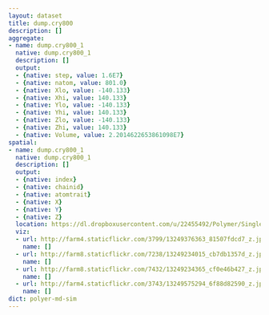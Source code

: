 ```yaml
---
layout: dataset
title: dump.cry800
description: []
aggregate:
- name: dump.cry800_1
  native: dump.cry800_1
  description: []
  output:
  - {native: step, value: 1.6E7}
  - {native: natom, value: 801.0}
  - {native: Xlo, value: -140.133}
  - {native: Xhi, value: 140.133}
  - {native: Ylo, value: -140.133}
  - {native: Yhi, value: 140.133}
  - {native: Zlo, value: -140.133}
  - {native: Zhi, value: 140.133}
  - {native: Volume, value: 2.2014622653861098E7}
spatial:
- name: dump.cry800_1
  native: dump.cry800_1
  description: []
  output:
  - {native: index}
  - {native: chainid}
  - {native: atomtrait}
  - {native: X}
  - {native: Y}
  - {native: Z}
  location: https://dl.dropboxusercontent.com/u/22455492/Polymer/Single chain crystallization/dump.cry800
  viz:
  - url: http://farm4.staticflickr.com/3799/13249376363_81507fdcd7_z.jpg
    name: []
  - url: http://farm8.staticflickr.com/7238/13249234015_cb7db1357d_z.jpg
    name: []
  - url: http://farm8.staticflickr.com/7432/13249234365_cf0e46b427_z.jpg
    name: []
  - url: http://farm4.staticflickr.com/3743/13249575294_6f88d82590_z.jpg
    name: []
dict: polyer-md-sim
---
```

